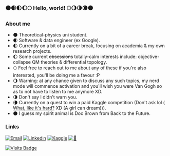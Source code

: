 ###  🌑🌒🌓🌔🌕 Hello, world! 🌕🌖🌗🌘🌑

### About me
- 🌑 Theoretical-physics uni student.
- 🌒 Software & data engineer (ex Google).
- 🌓 Currently on a bit of a career break, focusing on academia & my own research projects.
- 🌔 Some current <s>obsessions</s> totally-calm interests include: objective-collapse QM theories & differential topology.
- 🌕 Feel free to reach out to me about any of these if you're also interested, you'll be doing me a favour :P
- 🌖 Warning: at any chance given to discuss any such topics, my nerd mode will commence activation and you'll wish you were Van Gogh so as to not have to listen to me anymore XD. 
- 🌗 Don't say I didn't warn you.
- 🌘 Currently on a quest to win a paid Kaggle competition (Don't ask lol (
<a href="https://media1.tenor.com/m/01xiZctBvl0AAAAC/legally-legallyblonde.gif">What, like it's hard?</a> XD (A girl can dream))).
- 🌑 I guess my spirit animal is Doc Brown from Back to the Future.

### Links
[![Email](https://img.shields.io/badge/-Email-white?style=flat&link=mailto:micaelamjuarez@pm.me)](mailto:micaelamjuarez@pm.me)
[![Linkedin](https://img.shields.io/badge/-LinkedIn-blue?style=flat-square&logo=Linkedin&logoColor=white&link=https://www.linkedin.com/in/micaelajuarez/)](https://www.linkedin.com/in/micaelajuarez/)
[![Kaggle](https://img.shields.io/badge/-Kaggle-teal?style=flat&logo=kaggle&logoColor=deepblue&link=https://www.kaggle.com/pastelitodelimon)](https://www.kaggle.com/pastelitodelimon)
[![🍋](https://img.shields.io/badge/-🍋-black?style=flat&link=https://media1.tenor.com/m/dF2aG56MTVoAAAAC/lemon-cakes-game-of-thrones.gif)](https://media1.tenor.com/m/dF2aG56MTVoAAAAC/lemon-cakes-game-of-thrones.gif)

[![Visits Badge](https://badges.pufler.dev/visits/micaelajuarez/micaelajuarez)](https://badges.pufler.dev)

